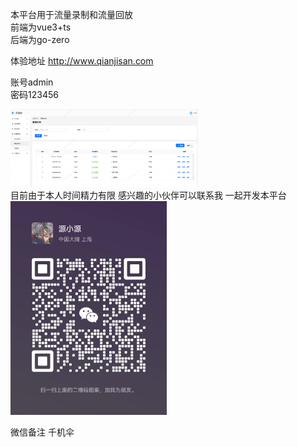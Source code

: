 本平台用于流量录制和流量回放</br>
前端为vue3+ts</br>
后端为go-zero

体验地址 http://www.qianjisan.com  </br>

账号admin </br>
密码123456

<img src="front/docs/images/img1.png" style="width: 300px; height: auto;" /></br>
目前由于本人时间精力有限 感兴趣的小伙伴可以联系我 一起开发本平台</br>
<img src="front/docs/images/weixin.png" style="width: 250px; height: auto;" /></br>

微信备注 千机伞
